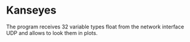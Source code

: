 Kanseyes
========

The program receives 32 variable types float from the network interface UDP and allows to look them in plots.
